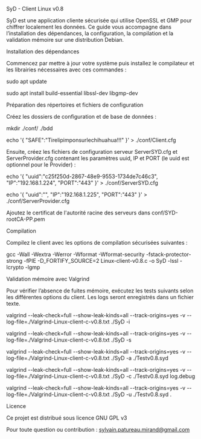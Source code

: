 SyD - Client Linux v0.8

SyD est une application cliente sécurisée qui utilise OpenSSL et GMP pour chiffrer localement les données. Ce guide vous accompagne dans l’installation des dépendances, la configuration, la compilation et la validation mémoire sur une distribution Debian.

Installation des dépendances

Commencez par mettre à jour votre système puis installez le compilateur et les librairies nécessaires avec ces commandes :

sudo apt update

sudo apt install build-essential libssl-dev libgmp-dev

Préparation des répertoires et fichiers de configuration

Créez les dossiers de configuration et de base de données :

mkdir ./conf/ ./bdd

echo '{ "SAFE":"Tirelipimponsurlechihuahua!!!" }' > ./conf/Client.cfg

Ensuite, créez les fichiers de configuration serveur ServerSYD.cfg et ServerProvider.cfg contenant les paramètres uuid, IP et PORT (le uuid est optionnel pour le Provider) :

echo '{ "uuid":"c25f250d-2867-48e9-9553-1734de7c46c3", "IP":"192.168.1.224", "PORT":"443" }' > ./conf/ServerSYD.cfg

echo '{ "uuid":"", "IP":"192.168.1.225", "PORT":"443" }' > ./conf/ServerProvider.cfg

Ajoutez le certificat de l'autorité racine des serveurs dans conf/SYD-rootCA-PP.pem

Compilation

Compilez le client avec les options de compilation sécurisées suivantes :

gcc -Wall -Wextra -Werror -Wformat -Wformat-security -fstack-protector-strong -fPIE -D_FORTIFY_SOURCE=2 Linux-client-v0.8.c -o SyD -lssl -lcrypto -lgmp

Validation mémoire avec Valgrind

Pour vérifier l’absence de fuites mémoire, exécutez les tests suivants selon les différentes options du client. Les logs seront enregistrés dans un fichier texte.

valgrind --leak-check=full --show-leak-kinds=all --track-origins=yes -v --log-file=./Valgrind-Linux-client-c-v0.8.txt ./SyD -i

valgrind --leak-check=full --show-leak-kinds=all --track-origins=yes -v --log-file=./Valgrind-Linux-client-c-v0.8.txt ./SyD -s

valgrind --leak-check=full --show-leak-kinds=all --track-origins=yes -v --log-file=./Valgrind-Linux-client-c-v0.8.txt ./SyD -a ./Testv0.8.syd

valgrind --leak-check=full --show-leak-kinds=all --track-origins=yes -v --log-file=./Valgrind-Linux-client-c-v0.8.txt ./SyD -c ./Testv0.8.syd log.debug

valgrind --leak-check=full --show-leak-kinds=all --track-origins=yes -v --log-file=./Valgrind-Linux-client-c-v0.8.txt ./SyD -u ./Testv0.8.syd .

Licence

Ce projet est distribué sous licence GNU GPL v3


Pour toute question ou contribution : sylvain.patureau.mirand@gmail.com
